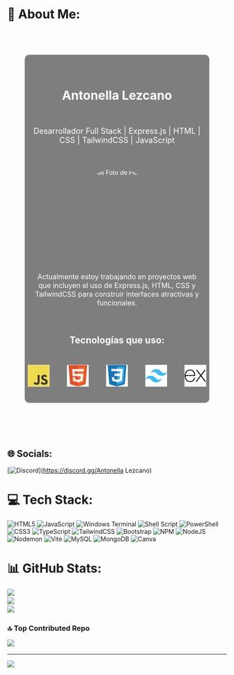 # 💫 About Me:
<div align="center" style="background-image: url('https://i.imgur.com/wKJmpef.png'); background-size: cover; padding: 40px; border-radius: 10px; color: white;"><br>  <div style="background-color: rgba(0, 0, 0, 0.5); padding: 20px; border-radius: 10px;"><br>    <h1 style="color: #fff;">Antonella Lezcano</h1><br>    <p style="font-size: 18px;">Desarrollador Full Stack | Express.js | HTML | CSS | TailwindCSS | JavaScript</p><br>    <div style="display: flex; justify-content: center; gap: 20px; margin-top: 20px;"><br>      <img src="https://i.imgur.com/pUx3a26.png" alt="Mi Foto de Perfil" style="border-radius: 50%; width: 200px; height: 200px; object-fit: cover;"><br>    </div><br>    <p style="margin-top: 20px; font-size: 16px;">Actualmente estoy trabajando en proyectos web que incluyen el uso de Express.js, HTML, CSS y TailwindCSS para construir interfaces atractivas y funcionales.</p><br>    <h2 style="color: #fff; margin-top: 30px;">Tecnologías que uso:</h2><br>    <div style="display: flex; justify-content: center; gap: 20px; margin-top: 10px;"><br>      <img src="https://raw.githubusercontent.com/devicons/devicon/master/icons/javascript/javascript-original.svg" alt="JavaScript" width="50" height="50"><br>      <img src="https://raw.githubusercontent.com/devicons/devicon/master/icons/html5/html5-original.svg" alt="HTML5" width="50" height="50"><br>      <img src="https://raw.githubusercontent.com/devicons/devicon/master/icons/css3/css3-original.svg" alt="CSS3" width="50" height="50"><br>      <img src="https://raw.githubusercontent.com/devicons/devicon/master/icons/tailwindcss/tailwindcss-original.svg" alt="TailwindCSS" width="50" height="50"><br>      <img src="https://raw.githubusercontent.com/devicons/devicon/master/icons/express/express-original.svg" alt="Express.js" width="50" height="50"><br>    </div><br>  </div><br></div><br>


## 🌐 Socials:
[![Discord](https://img.shields.io/badge/Discord-%237289DA.svg?logo=discord&logoColor=white)](https://discord.gg/Antonella Lezcano) 

# 💻 Tech Stack:
![HTML5](https://img.shields.io/badge/html5-%23E34F26.svg?style=for-the-badge&logo=html5&logoColor=white) ![JavaScript](https://img.shields.io/badge/javascript-%23323330.svg?style=for-the-badge&logo=javascript&logoColor=%23F7DF1E) ![Windows Terminal](https://img.shields.io/badge/Windows%20Terminal-%234D4D4D.svg?style=for-the-badge&logo=windows-terminal&logoColor=white) ![Shell Script](https://img.shields.io/badge/shell_script-%23121011.svg?style=for-the-badge&logo=gnu-bash&logoColor=white) ![PowerShell](https://img.shields.io/badge/PowerShell-%235391FE.svg?style=for-the-badge&logo=powershell&logoColor=white) ![CSS3](https://img.shields.io/badge/css3-%231572B6.svg?style=for-the-badge&logo=css3&logoColor=white) ![TypeScript](https://img.shields.io/badge/typescript-%23007ACC.svg?style=for-the-badge&logo=typescript&logoColor=white) ![TailwindCSS](https://img.shields.io/badge/tailwindcss-%2338B2AC.svg?style=for-the-badge&logo=tailwind-css&logoColor=white) ![Bootstrap](https://img.shields.io/badge/bootstrap-%238511FA.svg?style=for-the-badge&logo=bootstrap&logoColor=white) ![NPM](https://img.shields.io/badge/NPM-%23CB3837.svg?style=for-the-badge&logo=npm&logoColor=white) ![NodeJS](https://img.shields.io/badge/node.js-6DA55F?style=for-the-badge&logo=node.js&logoColor=white) ![Nodemon](https://img.shields.io/badge/NODEMON-%23323330.svg?style=for-the-badge&logo=nodemon&logoColor=%BBDEAD) ![Vite](https://img.shields.io/badge/vite-%23646CFF.svg?style=for-the-badge&logo=vite&logoColor=white) ![MySQL](https://img.shields.io/badge/mysql-4479A1.svg?style=for-the-badge&logo=mysql&logoColor=white) ![MongoDB](https://img.shields.io/badge/MongoDB-%234ea94b.svg?style=for-the-badge&logo=mongodb&logoColor=white) ![Canva](https://img.shields.io/badge/Canva-%2300C4CC.svg?style=for-the-badge&logo=Canva&logoColor=white)
# 📊 GitHub Stats:
![](https://github-readme-stats.vercel.app/api?username=AntoLezcano&theme=react&hide_border=false&include_all_commits=false&count_private=false)<br/>
![](https://github-readme-streak-stats.herokuapp.com/?user=AntoLezcano&theme=react&hide_border=false)<br/>
![](https://github-readme-stats.vercel.app/api/top-langs/?username=AntoLezcano&theme=react&hide_border=false&include_all_commits=false&count_private=false&layout=compact)

### 🔝 Top Contributed Repo
![](https://github-contributor-stats.vercel.app/api?username=AntoLezcano&limit=5&theme=holi&combine_all_yearly_contributions=true)

---
[![](https://visitcount.itsvg.in/api?id=AntoLezcano&icon=0&color=1)](https://visitcount.itsvg.in)

<!-- Proudly created with GPRM ( https://gprm.itsvg.in ) -->

